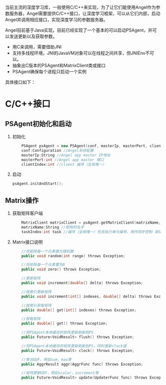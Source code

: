 当前主流的深度学习库，一般使用C/C++来实现，为了让它们能使用Angel作为参数服务器，Angel需要提供C/C++接口，让深度学习框架，可以从它们内部，启动Angel并调用相应接口，实现深度学习的参数服务器。


Angel目前基于Java实现，目前已经实现了一个基本的可以启动PSAgent，并可以发送更新以及获取参数。

* 用C来调用，需要借助JNI
* 支持多线程环境，JNI的JavaVM对象可以在线程之间共享，但JNIEnv不可以。
* 抽象出C版本的PSAgent和MatrixClient类或接口
* PSAgent确保每个进程只启动一个实例

具体接口如下：

# C/C++接口

## PSAgent初始化和启动

1. 初始化

	``` C++
		PSAgent psAgent = new PSAgent(conf, masterIp, masterPort, clientIndex);
		conf:Configuration //Angel系统配置
		masterIp:String //Angel app master IP地址
		masterPort:int //Angel app master 端口
		clientIndex:int //client 编号（全局唯一）
	```
2. 启动

	```C++
	psAgent.initAndStart();
	```

## Matrix操作
	
1. 获取矩阵客户端
		
	```C++
		MatrixClient matrixClient = psAgent.getMatrixClient(matrixName, taskIndex);
		matrixName:String //矩阵的名字
		taskIndex:int task //编号（全局唯一）任务执行单元编号，用作同步控制（BSP，SSP）之用
	```

2. Matrix接口说明

	```C++
		//将矩阵每一个元素置为随机数
		public void random(int range) throws Exception;

		//将矩阵每一个元素置为0
		public void zero() throws Exception;

		//更新矩阵
		public void increment(double[] delta) throws Exception;

		//按索引更新矩阵
		public void increment(int[] indexes, double[] delta) throws Exception;

		//按索引获取矩阵
		public double[] get(int[] indexes) throws Exception;

		//获取矩阵
		public double[] get() throws Exception;

		//将PSAgent本地缓存的矩阵更新刷新到PS
		public Future<VoidResult> flush() throws Exception;

		//将PSAgent本地缓存的矩阵更新刷新到PS，同时更新clock值
		public Future<VoidResult> clock() throws Exception;  

		//聚合UDF，例如sum，max等
		public AggrResult aggr(AggrFunc func) throws Exception;

		//矩阵更新UDF，例如scalar，increment等
		public Future<VoidResult> update(UpdaterFunc func) throws Exception;
	```


